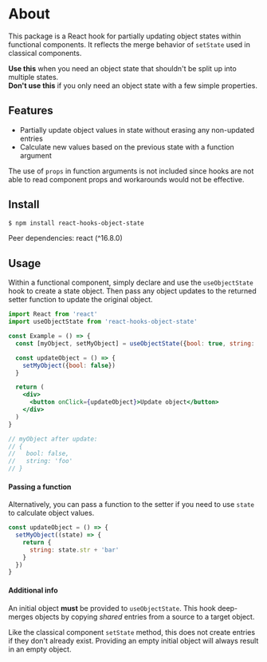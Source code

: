 # About

This package is a React hook for partially updating object states within functional components. It reflects the merge behavior of `setState` used in classical components.

**Use this** when you need an object state that shouldn't be split up into multiple states.  
**Don't use this** if you only need an object state with a few simple properties.

## Features

- Partially update object values in state without erasing any non-updated entries
- Calculate new values based on the previous state with a function argument

The use of `props` in function arguments is not included since hooks are not able to read component props and workarounds would not be effective.

## Install

```bash
$ npm install react-hooks-object-state
```

Peer dependencies: react (^16.8.0)

## Usage

Within a functional component, simply declare and use the `useObjectState` hook to create a state object. Then pass any object updates to the returned setter function to update the original object.

```jsx
import React from 'react'
import useObjectState from 'react-hooks-object-state'

const Example = () => {
  const [myObject, setMyObject] = useObjectState({bool: true, string: 'foo'})

  const updateObject = () => {
    setMyObject({bool: false})
  }

  return (
    <div>
      <button onClick={updateObject}>Update object</button>
    </div>
  )
}

// myObject after update:
// {
//   bool: false,
//   string: 'foo'
// }
```

#### Passing a function

Alternatively, you can pass a function to the setter if you need to use `state` to calculate object values.

```js
const updateObject = () => {
  setMyObject((state) => {
    return {
      string: state.str + 'bar'
    }
  })
}
```

#### Additional info

An initial object **must** be provided to `useObjectState`. This hook deep-merges objects by copying _shared_ entries from a source to a target object.

Like the classical component `setState` method, this does not create entries if they don't already exist. Providing an empty initial object will always result in an empty object.